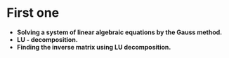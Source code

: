 # First one
* **Solving a system of linear algebraic equations by the Gauss method.** 
* **LU - decomposition.**
* **Finding the inverse matrix using LU decomposition.**
